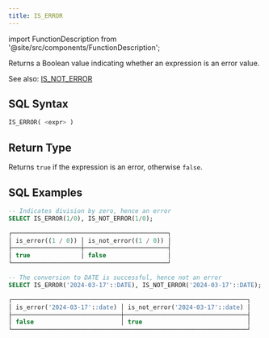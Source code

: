 ```yaml
---
title: IS_ERROR
---
```

import FunctionDescription from '@site/src/components/FunctionDescription';

<FunctionDescription description="Introduced or updated: v1.2.379"/>

Returns a Boolean value indicating whether an expression is an error value.

See also: [IS_NOT_ERROR](is-not-error)

## SQL Syntax

```sql
IS_ERROR( <expr> )
```

## Return Type

Returns `true` if the expression is an error, otherwise `false`.

## SQL Examples

```sql
-- Indicates division by zero, hence an error
SELECT IS_ERROR(1/0), IS_NOT_ERROR(1/0);

┌───────────────────────────────────────────┐
│ is_error((1 / 0)) │ is_not_error((1 / 0)) │
├───────────────────┼───────────────────────┤
│ true              │ false                 │
└───────────────────────────────────────────┘

-- The conversion to DATE is successful, hence not an error
SELECT IS_ERROR('2024-03-17'::DATE), IS_NOT_ERROR('2024-03-17'::DATE);

┌─────────────────────────────────────────────────────────────────┐
│ is_error('2024-03-17'::date) │ is_not_error('2024-03-17'::date) │
├──────────────────────────────┼──────────────────────────────────┤
│ false                        │ true                             │
└─────────────────────────────────────────────────────────────────┘
```